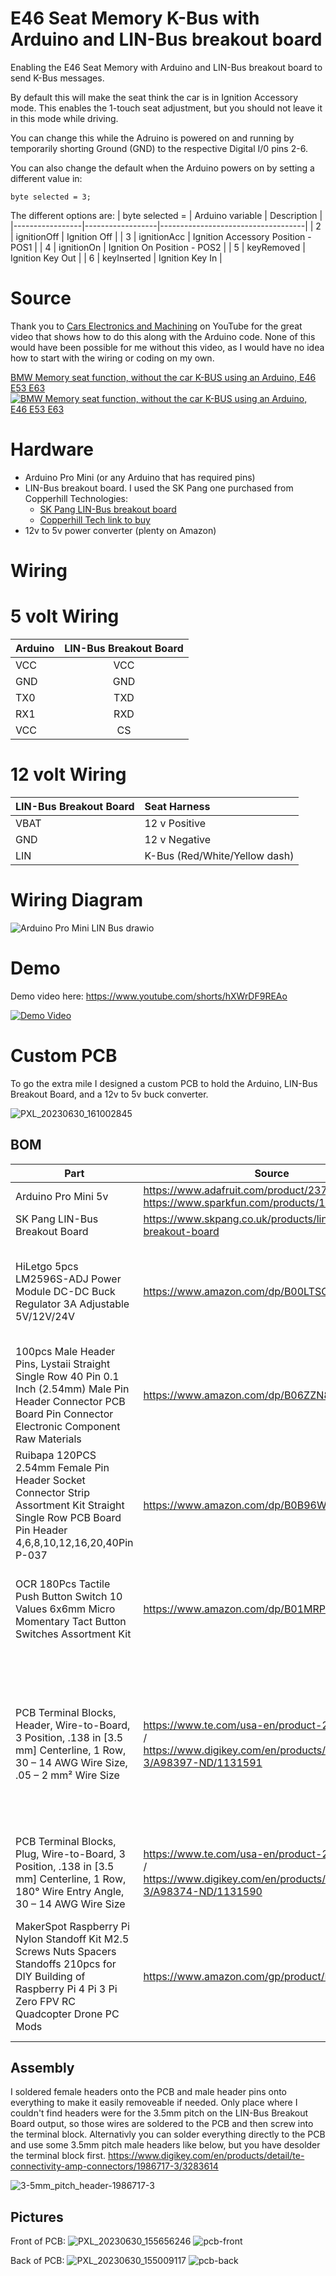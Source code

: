# E46 Seat Memory K-Bus with Arduino and LIN-Bus breakout board
Enabling the E46 Seat Memory with Arduino and LIN-Bus breakout board to send K-Bus messages. 

By default this will make the seat think the car is in Ignition Accessory mode. This enables the 1-touch seat adjustment, but you should not leave it in this mode while driving. 

You can change this while the Adruino is powered on and running by temporarily shorting Ground (GND) to the respective Digital I/0 pins 2-6.

You can also change the default when the Arduino powers on by setting a different value in: 
```
byte selected = 3;
```

The different options are: 
| byte selected = | Arduino variable | Description                        |
|-----------------|------------------|------------------------------------|
| 2               | ignitionOff      | Ignition Off                       |
| 3               | ignitionAcc      | Ignition Accessory Position - POS1 |
| 4               | ignitionOn       | Ignition On Position - POS2        |
| 5               | keyRemoved       | Ignition Key Out                   |
| 6               | keyInserted      | Ignition Key In                    |



# Source
Thank you to [Cars Electronics and Machining](https://www.youtube.com/@carselectronicsandmachinin4905) on YouTube for the great video that shows how to do this along with the Arduino code. None of this would have been possible for me without this video, as I would have no idea how to start with the wiring or coding on my own. 

[BMW Memory seat function, without the car K-BUS using an Arduino, E46 E53 E63](https://www.youtube.com/watch?v=_w843sGQGsc)
[![BMW Memory seat function, without the car K-BUS using an Arduino, E46 E53 E63](https://img.youtube.com/vi/_w843sGQGsc/0.jpg)](https://youtu.be/_w843sGQGsc)

# Hardware
- Arduino Pro Mini (or any Arduino that has required pins)
- LIN-Bus breakout board. I used the SK Pang one purchased from Copperhill Technologies:
  - [SK Pang LIN-Bus breakout board](https://www.skpang.co.uk/products/lin-bus-breakout-board)
  - [Copperhill Tech link to buy](https://copperhilltech.com/lin-bus-breakout-board/)
- 12v to 5v power converter (plenty on Amazon)

# Wiring
  # 5 volt Wiring
| Arduino | LIN-Bus Breakout Board |
| ------- |:----------------------:|
| VCC     | VCC                    |
| GND     | GND                    |
| TX0     | TXD                    |
| RX1     | RXD                    |
| VCC     | CS                     |

  # 12 volt Wiring
| LIN-Bus Breakout Board | Seat Harness     |
|------------------------|:-----------------|
| VBAT                   | 12 v Positive    |
| GND                    | 12 v Negative    |
| LIN                    | K-Bus (Red/White/Yellow dash) |

  # Wiring Diagram
![Arduino Pro Mini LIN Bus drawio](https://github.com/handro123/E46_Seat_Memory_K-Bus/assets/838689/6804743d-521b-4f33-a856-57241bd6940e)


# Demo
Demo video here: https://www.youtube.com/shorts/hXWrDF9REAo

[![Demo Video](https://img.youtube.com/vi/hXWrDF9REAo/0.jpg)](https://youtu.be/hXWrDF9REAo)


# Custom PCB
To go the extra mile I designed a custom PCB to hold the Arduino, LIN-Bus Breakout Board, and a 12v to 5v buck converter. 

![PXL_20230630_161002845](https://github.com/handro123/E46_Seat_Memory_K-Bus/assets/838689/f37561cf-1e64-4811-8283-84a3b6981b9d)


## BOM
| Part | Source | Notes |
|-----------------|------------------|------------------------------------|
| Arduino Pro Mini 5v | https://www.adafruit.com/product/2378 / https://www.sparkfun.com/products/11113      |  |
| SK Pang LIN-Bus Breakout Board | https://www.skpang.co.uk/products/lin-bus-breakout-board      |  |
| HiLetgo 5pcs LM2596S-ADJ Power Module DC-DC Buck Regulator 3A Adjustable 5V/12V/24V | https://www.amazon.com/dp/B00LTSC564/ | MAKE SURE TO SET IT TO 5V BEFORE PLUGGING INTO ARDUINO |
| 100pcs Male Header Pins, Lystaii Straight Single Row 40 Pin 0.1 Inch (2.54mm) Male Pin Header Connector PCB Board Pin Connector Electronic Component Raw Materials | https://www.amazon.com/dp/B06ZZN8L9S/ | |
| Ruibapa 120PCS 2.54mm Female Pin Header Socket Connector Strip Assortment Kit Straight Single Row PCB Board Pin Header 4,6,8,10,12,16,20,40Pin P-037 | https://www.amazon.com/dp/B0B96WXT46/ | |
| OCR 180Pcs Tactile Push Button Switch 10 Values 6x6mm Micro Momentary Tact Button Switches Assortment Kit | https://www.amazon.com/dp/B01MRP025V/ | The buttons should be able to go on either the front or the back. |
| PCB Terminal Blocks, Header, Wire-to-Board, 3 Position, .138 in [3.5 mm] Centerline, 1 Row, 30 – 14 AWG Wire Size, .05 – 2 mm² Wire Size | https://www.te.com/usa-en/product-284512-3.html / https://www.digikey.com/en/products/detail/284512-3/A98397-ND/1131591 | You may be able to find a substitute on Amazon, but the spacing and offset from the edge of the PCB is specifically for this. |
| PCB Terminal Blocks, Plug, Wire-to-Board, 3 Position, .138 in [3.5 mm] Centerline, 1 Row, 180° Wire Entry Angle, 30 – 14 AWG Wire Size | https://www.te.com/usa-en/product-284506-3.html / https://www.digikey.com/en/products/detail/284506-3/A98374-ND/1131590 | You may be able to find a substitute on Amazon. |
| MakerSpot Raspberry Pi Nylon Standoff Kit M2.5 Screws Nuts Spacers Standoffs 210pcs for DIY Building of Raspberry Pi 4 Pi 3 Pi Zero FPV RC Quadcopter Drone PC Mods | https://www.amazon.com/gp/product/B0788FR59P/ | For the LIN-Bus Breakout Board and 12v to 5v buck converter to hold them in place. |

## Assembly

I soldered female headers onto the PCB and male header pins onto everything to make it easily removeable if needed. Only place where I couldn't find headers were for the 3.5mm pitch on the LIN-Bus Breakout Board output, so those wires are soldered to the PCB and then screw into the terminal block. Alternativly you can solder everything directly to the PCB and use some 3.5mm pitch male headers like below, but you have desolder the terminal block first. 
https://www.digikey.com/en/products/detail/te-connectivity-amp-connectors/1986717-3/3283614

![3-5mm_pitch_header-1986717-3](https://github.com/handro123/E46_Seat_Memory_K-Bus/assets/838689/d4dfacfe-0f54-4989-81d5-a58356d82baa)



## Pictures
Front of PCB: 
![PXL_20230630_155656246](https://github.com/handro123/E46_Seat_Memory_K-Bus/assets/838689/e4e0d1d1-314c-45d8-ad3a-52da56d4075e)
![pcb-front](https://github.com/handro123/E46_Seat_Memory_K-Bus/assets/838689/0c7a70c1-d17f-4732-8344-29a56eda3ec3)

Back of PCB: 
![PXL_20230630_155009117](https://github.com/handro123/E46_Seat_Memory_K-Bus/assets/838689/aa4c6040-f455-4c39-8c1b-72ecd2d7d8e6)
![pcb-back](https://github.com/handro123/E46_Seat_Memory_K-Bus/assets/838689/4cfae35e-697e-4476-9441-d9822cb13b5b)

